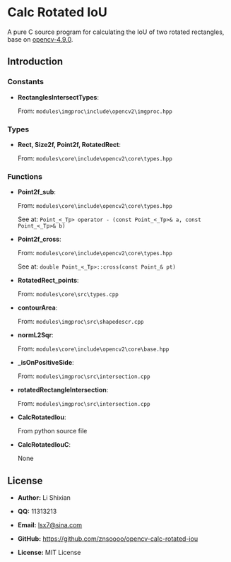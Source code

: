 # Calc Rotated IoU

A pure C source program for calculating the IoU of two rotated rectangles, base on [opencv-4.9.0](https://github.com/opencv/opencv/tree/4.9.0).


## Introduction

### Constants

- **RectanglesIntersectTypes**:

  From: `modules\imgproc\include\opencv2\imgproc.hpp`


### Types

- **Rect, Size2f, Point2f, RotatedRect**:

  From: `modules\core\include\opencv2\core\types.hpp`


### Functions

- **Point2f_sub**:

  From: `modules\core\include\opencv2\core\types.hpp`

  See at: `Point_<_Tp> operator - (const Point_<_Tp>& a, const Point_<_Tp>& b)`

- **Point2f_cross**:

  From: `modules\core\include\opencv2\core\types.hpp`

  See at: `double Point_<_Tp>::cross(const Point_& pt)`

- **RotatedRect_points**:

  From: `modules\core\src\types.cpp`

- **contourArea**:

  From: `modules\imgproc\src\shapedescr.cpp`

- **normL2Sqr**:

  From: `modules\core\include\opencv2\core\base.hpp`

- **_isOnPositiveSide**:

  From: `modules\imgproc\src\intersection.cpp`

- **rotatedRectangleIntersection**:

  From: `modules\imgproc\src\intersection.cpp`

- **CalcRotatedIou**:

  From python source file

- **CalcRotatedIouC**:

  None


## License

- __Author:__  Li Shixian

- __QQ:__ 11313213

- __Email:__ <lsx7@sina.com>

- __GitHub:__ <https://github.com/znsoooo/opencv-calc-rotated-iou>

- __License:__ MIT License


